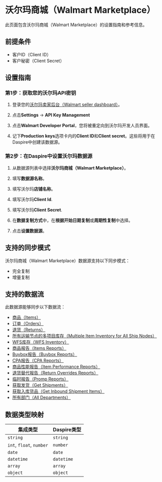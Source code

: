 # 沃尔玛商城（Walmart Marketplace）

此页面包含沃尔玛商城（Walmart Marketplace）的设置指南和参考信息。

## 前提条件

* 客户ID（Client ID）
* 客户秘密（Client Secret）

## 设置指南

### 第1步：获取您的沃尔玛API密钥

1. 登录您的[沃尔玛卖家后台（Walmart seller dashboard）](https://seller.walmart.com)。

2. 点击**Settings** -> **API Key Management**

3. 点击**Walmart Developer Portal**，您将被重定向到沃尔玛开发人员界面。

4. 记下**Production keys**选项卡内的**Client ID**和**Client secret**。这些将用于在Daspire中创建该数据源。

### 第2步：在Daspire中设置沃尔玛数据源

1. 从数据源列表中选择**沃尔玛商城（Walmart Marketplace）**。

2. 填写**数据源名称**。

3. 填写沃尔玛**店铺名称**。

4. 填写沃尔玛**Client Id**.

5. 填写沃尔玛**Client Secret**.

6. 在**数据复制方式**中，在**根据开始日期复制**或**周期性复制**中选择。

7. 点击**设置数据源**。

## 支持的同步模式

沃尔玛商城（Walmart Marketplace）数据源支持以下同步模式：

* 完全复制
* 增量复制

## 支持的数据流

此数据源能够同步以下数据流：

* [商品（Items）](https://developer.walmart.com/api/us/mp/items#operation/getAllItems)
* [订单（Orders）](https://developer.walmart.com/api/us/mp/orders#operation/getAllOrders)
* [退货（Returns）](https://developer.walmart.com/api/us/mp/returns#operation/getReturns)
* [所有运输节点的多项目库存（Multiple Item Inventory for All Ship Nodes）](https://developer.walmart.com/api/us/mp/inventory#operation/getMultiNodeInventoryForAllSkuAndAllShipNodes)
* [WFS库存（WFS Inventory）](https://developer.walmart.com/api/us/mp/inventory#operation/getWFSInventory)
* [商品报告（Items Reports）](https://developer.walmart.com/api/us/mp/reports#operation/getItemReport)
* [Buybox报告（Buybox Reports）](https://developer.walmart.com/api/us/mp/reports#operation/getItemReport)
* [CPA报告（CPA Reports）](https://developer.walmart.com/api/us/mp/reports#operation/getItemReport)
* [商品性能报告（Item Performance Reports）](https://developer.walmart.com/api/us/mp/reports#operation/getItemReport)
* [退货替代报告（Return Overrides Reports）](https://developer.walmart.com/api/us/mp/reports#operation/getItemReport)
* [临时报告（Promp Reports）](https://developer.walmart.com/api/us/mp/reports#operation/getItemReport)
* [获取发货（Get Shipments）](https://developer.walmart.com/api/us/mp/fulfillment#operation/getInboundShipments)
* [获取入库货品（Get Inbound Shipment Items）](https://developer.walmart.com/api/us/mp/fulfillment#operation/getInboundShipmentItems)
* [所有部门（All Departments）](https://developer.walmart.com/api/us/mp/utilities#operation/getDepartmentList)

## 数据类型映射

| 集成类型 | Daspire类型 |
| --- | --- |
| `string` | `string` |
| `int`, `float`, `number` | `number` |
| `date` | `date` |
| `datetime` | `datetime` |
| `array` | `array` |
| `object` | `object` |
